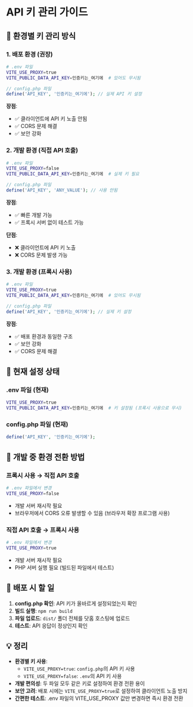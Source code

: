 # API 키 관리 가이드

## 🔄 환경별 키 관리 방식

### 1. **배포 환경 (권장)**
```bash
# .env 파일
VITE_USE_PROXY=true
VITE_PUBLIC_DATA_API_KEY=인증키는_여기에  # 있어도 무시됨
```

```php
// config.php 파일
define('API_KEY', '인증키는_여기에'); // 실제 API 키 설정
```

**장점**: 
- ✅ 클라이언트에 API 키 노출 안됨
- ✅ CORS 문제 해결
- ✅ 보안 강화

### 2. **개발 환경 (직접 API 호출)**
```bash
# .env 파일
VITE_USE_PROXY=false
VITE_PUBLIC_DATA_API_KEY=인증키는_여기에  # 실제 키 필요
```

```php
// config.php 파일
define('API_KEY', 'ANY_VALUE'); // 사용 안됨
```

**장점**: 
- ✅ 빠른 개발 가능
- ✅ 프록시 서버 없이 테스트 가능

**단점**: 
- ❌ 클라이언트에 API 키 노출
- ❌ CORS 문제 발생 가능

### 3. **개발 환경 (프록시 사용)**
```bash
# .env 파일
VITE_USE_PROXY=true
VITE_PUBLIC_DATA_API_KEY=인증키는_여기에  # 있어도 무시됨
```

```php
// config.php 파일
define('API_KEY', '인증키는_여기에'); // 실제 키 설정
```

**장점**: 
- ✅ 배포 환경과 동일한 구조
- ✅ 보안 강화
- ✅ CORS 문제 해결

## 📝 현재 설정 상태

### .env 파일 (현재)
```bash
VITE_USE_PROXY=true
VITE_PUBLIC_DATA_API_KEY=인증키는_여기에  # 키 설정됨 (프록시 사용으로 무시)
```

### config.php 파일 (현재)
```php
define('API_KEY', '인증키는_여기에');
```

## 🔄 개발 중 환경 전환 방법

### 프록시 사용 → 직접 API 호출
```bash
# .env 파일에서 변경
VITE_USE_PROXY=false
```
- 개발 서버 재시작 필요
- 브라우저에서 CORS 오류 발생할 수 있음 (브라우저 확장 프로그램 사용)

### 직접 API 호출 → 프록시 사용
```bash
# .env 파일에서 변경
VITE_USE_PROXY=true
```
- 개발 서버 재시작 필요
- PHP 서버 실행 필요 (빌드된 파일에서 테스트)

## 🎯 배포 시 할 일

1. **config.php 확인**: API 키가 올바르게 설정되었는지 확인
2. **빌드 실행**: `npm run build`
3. **파일 업로드**: `dist/` 폴더 전체를 닷홈 호스팅에 업로드
4. **테스트**: API 응답이 정상인지 확인

## 💡 정리

- **환경별 키 사용**: 
  - `VITE_USE_PROXY=true`: `config.php`의 API 키 사용
  - `VITE_USE_PROXY=false`: `.env`의 API 키 사용
- **개발 편의성**: 두 파일 모두 같은 키로 설정하여 환경 전환 용이
- **보안 고려**: 배포 시에는 `VITE_USE_PROXY=true`로 설정하여 클라이언트 노출 방지
- **간편한 테스트**: .env 파일의 VITE_USE_PROXY 값만 변경하면 즉시 환경 전환

